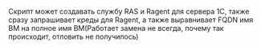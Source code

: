 Скрипт может создавать службу RAS и Ragent для сервера 1С, также сразу запрашивает креды для Ragent, а также выравнивает FQDN имя ВМ на полное имя ВМ(Работает замена не всегда, почему так происходит, отловить не получилось)
